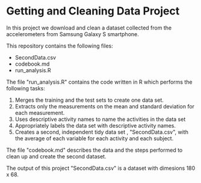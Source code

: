 # Getting and Cleaning Data Project

In this project we download and clean a dataset collected from the accelerometers from Samsung Galaxy S smartphone.


This repository contains the following files:

* SecondData.csv
* codebook.md
* run_analysis.R

The file "run_analysis.R" contains the code written in R which performs the following
tasks:

1. Merges the training and the test sets to create one data set.
2. Extracts only the measurements on the mean and standard deviation for each measurement. 
3. Uses descriptive activity names to name the activities in the data set
4. Appropriately labels the data set with descriptive activity names. 
5. Creates a second, independent tidy data set , "SecondData.csv", with the average of each variable for each activity and each subject. 

The file "codebook.md" describes the data and the steps performed to clean up and create the 
second dataset. 

The output of this project "SecondData.csv" is a dataset with dimesions 180 x 68.

